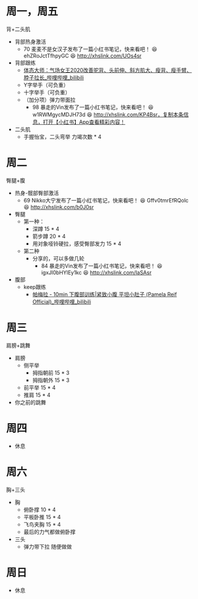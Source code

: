 # 周一，周五

背+二头肌
- 背部热身激活
	- 70 麦麦不是女汉子发布了一篇小红书笔记，快来看吧！ 😆 ehZRoJctTfhpyGC 😆 http://xhslink.com/UOs4sr
- 背部跟练
	- [体态大师：气场女王2020改善驼背、头前伸、斜方肌大、瘦背、瘦手臂、脖子拉长_哔哩哔哩_bilibili](https://www.bilibili.com/video/BV1MA411h7A1/?vd_source=350b288895650f5c4be3f44449864058)
	- Y字举手（可负重）
	- 十字举手（可负重）
	- （加分项）弹力带面拉
		- 98 暴走的Vin发布了一篇小红书笔记，快来看吧！ 😆 w1RWMgycMDJH73d 😆 http://xhslink.com/KP4Bsr，复制本条信息，打开【小红书】App查看精彩内容！
- 二头肌
	- 手握怡宝，二头弯举 力竭次数 * 4


# 周二

臀腿+腹
- 热身-髋部臀部激活
	- 69 Nikko大宁发布了一篇小红书笔记，快来看吧！ 😆 Gffv0tmrEfRQolc 😆 http://xhslink.com/b0J0sr
- 臀腿
	- 第一种：
		- 深蹲  15 * 4
		- 箭步蹲 20 * 4
		- 用对象哑铃硬拉，感受臀部发力  15 * 4
	- 第二种
		- 分享的，可以多做几轮
			- 84 暴走的Vin发布了一篇小红书笔记，快来看吧！ 😆 igxJl0bHYlEy1kc 😆 http://xhslink.com/laSAsr
- 腹部
	- keep跟练
		- [帕梅拉 - 10min 下腹部训练|紧致小腹 平坦小肚子 (Pamela Reif Official)_哔哩哔哩_bilibili](https://www.bilibili.com/video/BV1rt4y1k7Wq/?vd_source=350b288895650f5c4be3f44449864058)




# 周三

肩膀+跳舞
- 肩膀
	- 侧平举
		- 拇指朝前 15 * 3
		- 拇指朝外 15 * 3
	- 前平举 15 * 4
	- 推肩 15 * 4
- 你之前的跳舞

# 周四

- 休息
# 周六
胸+三头
- 胸
	- 俯卧撑 10 * 4
	- 平板卧推 15 * 4
	- 飞鸟夹胸 15 * 4
	- 最后的力气都做俯卧撑
- 三头
	- 弹力带下拉 随便做做

# 周日

- 休息